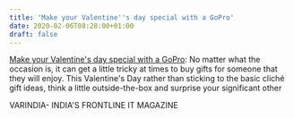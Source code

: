 ```yaml
---
title: 'Make your Valentine''s day special with a GoPro'
date: 2020-02-06T08:28:00+01:00
draft: false
---
```


[Make your Valentine's day special with a GoPro](https://varindia.com/news/make-your-valentines-day-special-with-a-gopro#.XjvAHKz-OoQ.blogger): No matter what the occasion is, it can get a little tricky at times to buy gifts for someone that they will enjoy. This Valentine's Day rather than sticking to the basic cliché gift ideas, think a little outside-the-box and surprise your significant other  
  
VARINDIA- INDIA'S FRONTLINE IT MAGAZINE